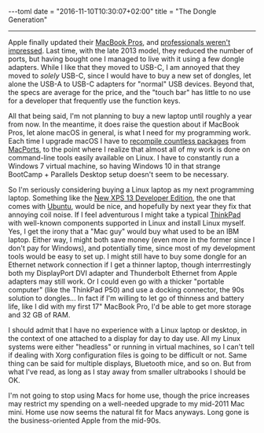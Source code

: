 ---toml
date = "2016-11-10T10:30:07+02:00"
title = "The Dongle Generation"

---

Apple finally updated their [MacBook Pros](http://www.macrumors.com/2016/10/27/apple-unveils-new-macbook-pros/), and [professionals weren't impressed](http://www.theverge.com/2016/11/7/13548052/the-macbook-pro-lie). Last time, with the late 2013 model, they reduced the number of ports, but having bought one I managed to live with it using a few dongle adapters. While I like that they moved to USB-C, I am annoyed that they moved to *solely* USB-C, since I would have to buy a new set of dongles, let alone the USB-A to USB-C adapters for "normal" USB devices. Beyond that, the specs are average for the price, and the "touch bar" has little to no use for a developer that frequently use the function keys.

All that being said, I'm not planning to buy a new laptop until roughly a year from now. In the meantime, it does raise the question about if MacBook Pros, let alone macOS in general, is what I need for my programming work. Each time I upgrade macOS I have to [recompile countless packages](https://trac.macports.org/wiki/Migration) from [MacPorts](https://www.macports.org/), to the point where I realize that almost all of my work is done on command-line tools easily available on Linux. I have to constantly run a Windows 7 virtual machine, so having Windows 10 in that strange BootCamp + Parallels Desktop setup doesn't seem to be necessary.

So I'm seriously considering buying a Linux laptop as my next programming laptop. Something like the [New XPS 13 Developer Edition](http://www.dell.com/ca/business/p/xps-13-9360-laptop/pd), the one that comes with [Ubuntu](https://www.ubuntu.com/), would be nice, and hopefully by next year they fix that annoying coil noise. If I feel adventurous I might take a typical [ThinkPad](http://www.thinkwiki.org/wiki/ThinkWiki) with well-known components supported in Linux and install Linux myself. Yes, I get the irony that a "Mac guy" would buy what used to be an IBM laptop. Either way, I might both save money (even more in the former since I don't pay for Windows), and potentially time, since most of my development tools would be easy to set up. I might still have to buy some dongle for an Ethernet network connection if I get a thinner laptop, though interrrestingly both my DisplayPort DVI adapter and Thunderbolt Ethernet from Apple adapters may still work. Or I could even go with a thicker "portable computer" (like the ThinkPad P50) and use a docking connector, the 90s solution to dongles... In fact if I'm willing to let go of thinness and battery life, like I did with my first 17" MacBook Pro, I'd be able to get more storage and 32 GB of RAM.

I should admit that I have no experience with a Linux laptop or desktop, in the context of one attached to a display for day to day use. All my Linux systems were either "headless" or running in virtual machines, so I can't tell if dealing with Xorg configuration files is going to be difficult or not. Same thing can be said for multiple displays, Bluetooth mice, and so on. But from what I've read, as long as I stay away from smaller ultrabooks I should be OK.

I'm not going to stop using Macs for home use, though the price increases may restrict my spending on a well-needed upgrade to my mid-2011 Mac mini. Home use now seems the natural fit for Macs anyways. Long gone is the business-oriented Apple from the mid-90s.
